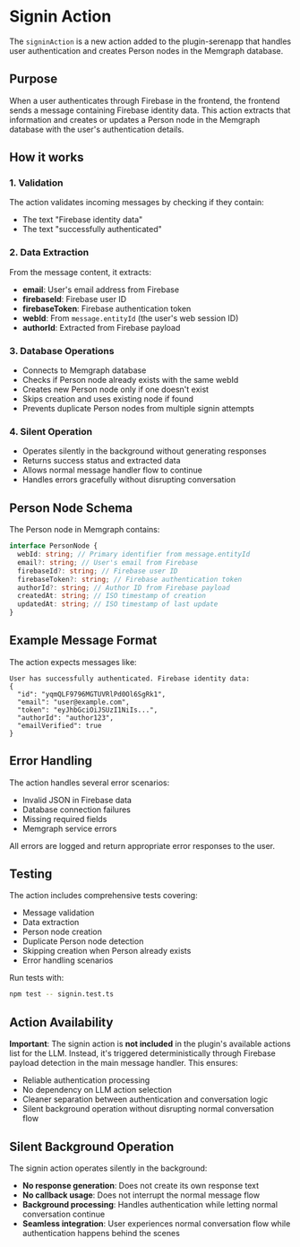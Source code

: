 # Signin Action

The `signinAction` is a new action added to the plugin-serenapp that handles user authentication and creates Person nodes in the Memgraph database.

## Purpose

When a user authenticates through Firebase in the frontend, the frontend sends a message containing Firebase identity data. This action extracts that information and creates or updates a Person node in the Memgraph database with the user's authentication details.

## How it works

### 1. Validation

The action validates incoming messages by checking if they contain:

- The text "Firebase identity data"
- The text "successfully authenticated"

### 2. Data Extraction

From the message content, it extracts:

- **email**: User's email address from Firebase
- **firebaseId**: Firebase user ID
- **firebaseToken**: Firebase authentication token
- **webId**: From `message.entityId` (the user's web session ID)
- **authorId**: Extracted from Firebase payload

### 3. Database Operations

- Connects to Memgraph database
- Checks if Person node already exists with the same webId
- Creates new Person node only if one doesn't exist
- Skips creation and uses existing node if found
- Prevents duplicate Person nodes from multiple signin attempts

### 4. Silent Operation

- Operates silently in the background without generating responses
- Returns success status and extracted data
- Allows normal message handler flow to continue
- Handles errors gracefully without disrupting conversation

## Person Node Schema

The Person node in Memgraph contains:

```typescript
interface PersonNode {
  webId: string; // Primary identifier from message.entityId
  email?: string; // User's email from Firebase
  firebaseId?: string; // Firebase user ID
  firebaseToken?: string; // Firebase authentication token
  authorId?: string; // Author ID from Firebase payload
  createdAt: string; // ISO timestamp of creation
  updatedAt: string; // ISO timestamp of last update
}
```

## Example Message Format

The action expects messages like:

```
User has successfully authenticated. Firebase identity data:
{
  "id": "yqmQLF9796MGTUVRlPd0Ol6SgRk1",
  "email": "user@example.com",
  "token": "eyJhbGciOiJSUzI1NiIs...",
  "authorId": "author123",
  "emailVerified": true
}
```

## Error Handling

The action handles several error scenarios:

- Invalid JSON in Firebase data
- Database connection failures
- Missing required fields
- Memgraph service errors

All errors are logged and return appropriate error responses to the user.

## Testing

The action includes comprehensive tests covering:

- Message validation
- Data extraction
- Person node creation
- Duplicate Person node detection
- Skipping creation when Person already exists
- Error handling scenarios

Run tests with:

```bash
npm test -- signin.test.ts
```

## Action Availability

**Important**: The signin action is **not included** in the plugin's available actions list for the LLM. Instead, it's triggered deterministically through Firebase payload detection in the main message handler. This ensures:

- Reliable authentication processing
- No dependency on LLM action selection
- Cleaner separation between authentication and conversation logic
- Silent background operation without disrupting normal conversation flow

## Silent Background Operation

The signin action operates silently in the background:

- **No response generation**: Does not create its own response text
- **No callback usage**: Does not interrupt the normal message flow
- **Background processing**: Handles authentication while letting normal conversation continue
- **Seamless integration**: User experiences normal conversation flow while authentication happens behind the scenes
